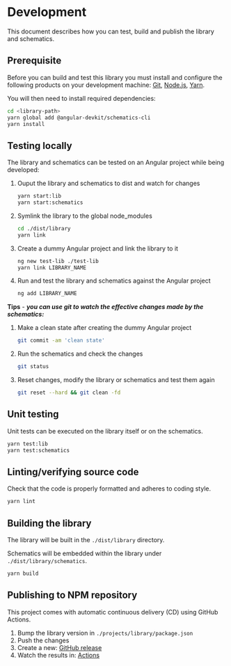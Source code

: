# Development

This document describes how you can test, build and publish the library and schematics.

## Prerequisite

Before you can build and test this library you must install and configure the following products on your development machine: [Git][git], [Node.js][nodejs], [Yarn][yarn].

You will then need to install required dependencies:

```sh
cd <library-path>
yarn global add @angular-devkit/schematics-cli
yarn install
```

## Testing locally

The library and schematics can be tested on an Angular project while being developed:

1. Ouput the library and schematics to dist and watch for changes

   ```sh
   yarn start:lib
   yarn start:schematics
   ```

2. Symlink the library to the global node_modules

   ```sh
   cd ./dist/library
   yarn link
   ```

3. Create a dummy Angular project and link the library to it

   ```sh
   ng new test-lib ./test-lib
   yarn link LIBRARY_NAME
   ```

4. Run and test the library and schematics against the Angular project

   ```sh
   ng add LIBRARY_NAME
   ```

**Tips** - ***you can use git to watch the effective changes made by the schematics:***

1. Make a clean state after creating the dummy Angular project

   ```sh
   git commit -am 'clean state'
   ```

2. Run the schematics and check the changes

   ```sh
   git status
   ```

3. Reset changes, modify the library or schematics and test them again

   ```sh
   git reset --hard && git clean -fd
   ```

## Unit testing

Unit tests can be executed on the library itself or on the schematics.

```sh
yarn test:lib
yarn test:schematics
```

## Linting/verifying source code

Check that the code is properly formatted and adheres to coding style.

```sh
yarn lint
```

## Building the library

The library will be built in the `./dist/library` directory.

Schematics will be embedded within the library under `./dist/library/schematics`.

```sh
yarn build
```

## Publishing to NPM repository

This project comes with automatic continuous delivery (CD) using GitHub Actions.

1. Bump the library version in `./projects/library/package.json`
2. Push the changes
3. Create a new: [GitHub release](https://github.com/GITHUB_REPO_NAME/releases/new)
4. Watch the results in: [Actions](https://github.com/GITHUB_REPO_NAME/actions)



[git]: https://git-scm.com/
[nodejs]: https://nodejs.org/
[yarn]: https://yarnpkg.com/
